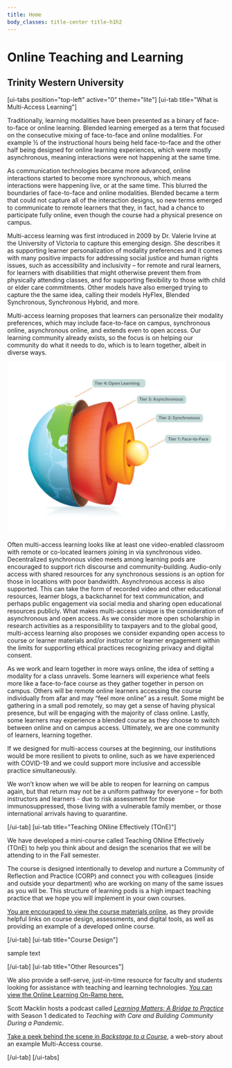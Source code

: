 ```yaml
---
title: Home
body_classes: title-center title-h1h2
---
```


# Online Teaching and Learning
## Trinity Western University

[ui-tabs position="top-left" active="0" theme="lite"]
[ui-tab title="What is Multi-Access Learning"]

Traditionally, learning modalities have been presented as a binary of face-to-face or online learning. Blended learning emerged as a term that focused on the consecutive mixing of face-to-face and online modalities. For example ½ of the instructional hours being held face-to-face and the other half being designed for online learning experiences, which were mostly asynchronous, meaning interactions were not happening at the same time.

As communication technologies became more advanced, online interactions started to become more synchronous, which means interactions were happening live, or at the same time. This blurred the boundaries of face-to-face and online modalities. Blended became a term that could not capture all of the interaction designs, so new terms emerged to communicate to remote learners that they, in fact, had a chance to participate fully online, even though the course had a physical presence on campus.

Multi-access learning was first introduced in 2009 by Dr. Valerie Irvine at the University of Victoria to capture this emerging design. She describes it as supporting learner personalization of modality preferences and it comes with many positive impacts for addressing social justice and human rights issues, such as accessibility and inclusivity – for remote and rural learners, for learners with disabilities that might otherwise prevent them from physically attending classes, and for supporting flexibility to those with child or elder care commitments. Other models have also emerged trying to capture the the same idea, calling their models HyFlex, Blended Synchronous, Synchronous Hybrid, and more.

Multi-access learning proposes that learners can personalize their modality preferences, which may include face-to-face on campus, synchronous online, asynchronous online, and extends even to open access. Our learning community already exists, so the focus is on helping our community do what it needs to do, which is to learn together, albeit in diverse ways.

![alt-text](Picture1.png)

Often multi-access learning looks like at least one video-enabled classroom with remote or co-located learners joining in via synchronous video. Decentralized synchronous video meets among learning pods are encouraged to support rich discourse and community-building. Audio-only access with shared resources for any synchronous sessions is an option for those in locations with poor bandwidth. Asynchronous access is also supported. This can take the form of recorded video and other educational resources, learner blogs, a backchannel for text communication, and perhaps public engagement via social media and sharing open educational resources publicly. What makes multi-access unique is the consideration of asynchronous and open access. As we consider more open scholarship in research activities as a responsibility to taxpayers and to the global good, multi-access learning also proposes we consider expanding open access to course or learner materials and/or instructor or learner engagement within the limits for supporting ethical practices recognizing privacy and digital consent.

As we work and learn together in more ways online, the idea of setting a modality for a class unravels. Some learners will experience what feels more like a face-to-face course as they gather together in person on campus. Others will be remote online learners accessing the course individually from afar and may “feel more online” as a result. Some might be gathering in a small pod remotely, so may get a sense of having physical presence, but will be engaging with the majority of class online. Lastly, some learners may experience a blended course as they choose to switch between online and on campus access. Ultimately, we are one community of learners, learning together.

If we designed for multi-access courses at the beginning, our institutions would be more resilient to pivots to online, such as we have experienced with COVID-19 and we could support more inclusive and accessible practice simultaneously.

We won’t know when we will be able to reopen for learning on campus again, but that return may not be a uniform pathway for everyone – for both instructors and learners - due to risk assessment for those immunosuppressed, those living with a vulnerable family member, or those international arrivals having to quarantine.

<!---
[Learn more about Multi-Access Learning](https://multi-access.twu.ca/info)
--->

[/ui-tab]
[ui-tab title="Teaching ONline Effectively (TOnE)"]

We have developed a mini-course called Teaching ONline Effectively (TOnE) to help you think about and design the scenarios that we will be attending to in the Fall semester.

The course is designed intentionally to develop and nurture a Community of Reflection and Practice (CORP) and connect you with colleagues (inside and outside your department) who are working on many of the same issues as you will be. This structure of learning pods is a high impact teaching practice that we hope you will implement in your own courses.

[You are encouraged to view the course materials online](http://multi-access.twu.ca/tone/), as they provide helpful links on course design, assessments, and digital tools, as well as providing an example of a developed online course.


[/ui-tab]
[ui-tab title="Course Design"]

sample text

[/ui-tab]
[ui-tab title="Other Resources"]

We also provide a self-serve, just-in-time resource for faculty and students looking for assistance with teaching and learning technologies. [You can view the Online Learning On-Ramp here.](https://create.twu.ca/help/online-learning-on-ramp/multi-access)

Scott Macklin hosts a podcast called [*Learning Matters: A Bridge to Practice*](https://tinyurl.com/learningmatters-twu) with Season 1 dedicated to *Teaching with Care and Building Community During a Pandemic*.

[Take a peek behind the scene in *Backstage to a Course*](https://create.twu.ca/help/online-learning-on-ramp/multi-access), a web-story about an example Multi-Access course.

[/ui-tab]
[/ui-tabs]
